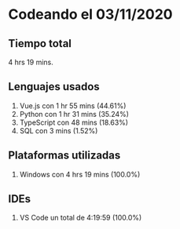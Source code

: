 # Codeando el 03/11/2020

## Tiempo total
4 hrs 19 mins.

## Lenguajes usados
1. Vue.js con 1 hr 55 mins (44.61%)
1. Python con 1 hr 31 mins (35.24%)
1. TypeScript con 48 mins (18.63%)
1. SQL con 3 mins (1.52%)

## Plataformas utilizadas
1. Windows con 4 hrs 19 mins (100.0%)

## IDEs
1. VS Code un total de 4:19:59 (100.0%)
